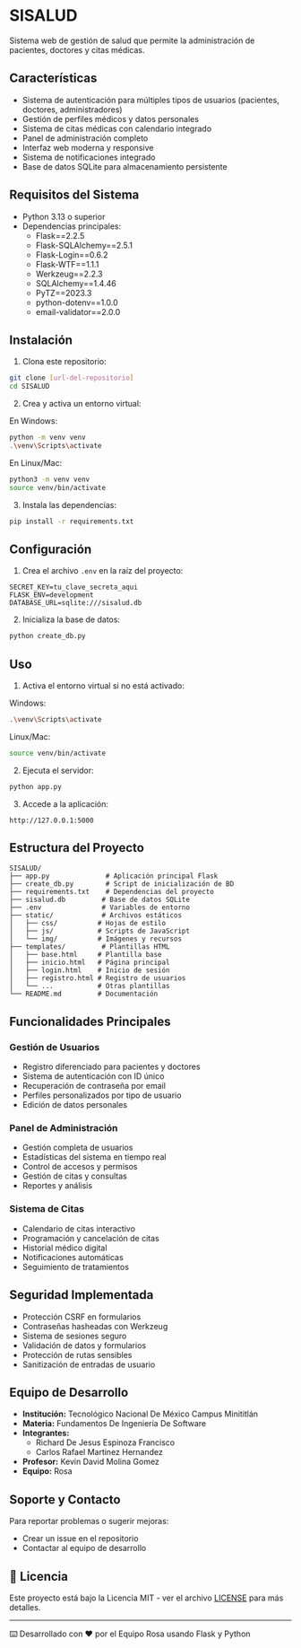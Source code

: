 # SISALUD

Sistema web de gestión de salud que permite la administración de pacientes, doctores y citas médicas.

## Características

- Sistema de autenticación para múltiples tipos de usuarios (pacientes, doctores, administradores)
- Gestión de perfiles médicos y datos personales
- Sistema de citas médicas con calendario integrado
- Panel de administración completo
- Interfaz web moderna y responsive
- Sistema de notificaciones integrado
- Base de datos SQLite para almacenamiento persistente

## Requisitos del Sistema

- Python 3.13 o superior
- Dependencias principales:
  - Flask==2.2.5
  - Flask-SQLAlchemy==2.5.1
  - Flask-Login==0.6.2
  - Flask-WTF==1.1.1
  - Werkzeug==2.2.3
  - SQLAlchemy==1.4.46
  - PyTZ==2023.3
  - python-dotenv==1.0.0
  - email-validator==2.0.0

## Instalación

1. Clona este repositorio:
```bash
git clone [url-del-repositorio]
cd SISALUD
```

2. Crea y activa un entorno virtual:

En Windows:
```bash
python -m venv venv
.\venv\Scripts\activate
```

En Linux/Mac:
```bash
python3 -m venv venv
source venv/bin/activate
```

3. Instala las dependencias:
```bash
pip install -r requirements.txt
```

## Configuración

1. Crea el archivo `.env` en la raíz del proyecto:
```env
SECRET_KEY=tu_clave_secreta_aqui
FLASK_ENV=development
DATABASE_URL=sqlite:///sisalud.db
```

2. Inicializa la base de datos:
```bash
python create_db.py
```

## Uso

1. Activa el entorno virtual si no está activado:

Windows:
```bash
.\venv\Scripts\activate
```

Linux/Mac:
```bash
source venv/bin/activate
```

2. Ejecuta el servidor:
```bash
python app.py
```

3. Accede a la aplicación:
```
http://127.0.0.1:5000
```

## Estructura del Proyecto

```
SISALUD/
├── app.py              # Aplicación principal Flask
├── create_db.py        # Script de inicialización de BD
├── requirements.txt    # Dependencias del proyecto
├── sisalud.db         # Base de datos SQLite
├── .env               # Variables de entorno
├── static/            # Archivos estáticos
│   ├── css/          # Hojas de estilo
│   ├── js/           # Scripts de JavaScript
│   └── img/          # Imágenes y recursos
├── templates/         # Plantillas HTML
│   ├── base.html     # Plantilla base
│   ├── inicio.html   # Página principal
│   ├── login.html    # Inicio de sesión
│   ├── registro.html # Registro de usuarios
│   └── ...           # Otras plantillas
└── README.md         # Documentación
```

## Funcionalidades Principales

### Gestión de Usuarios
- Registro diferenciado para pacientes y doctores
- Sistema de autenticación con ID único
- Recuperación de contraseña por email
- Perfiles personalizados por tipo de usuario
- Edición de datos personales

### Panel de Administración
- Gestión completa de usuarios
- Estadísticas del sistema en tiempo real
- Control de accesos y permisos
- Gestión de citas y consultas
- Reportes y análisis

### Sistema de Citas
- Calendario de citas interactivo
- Programación y cancelación de citas
- Historial médico digital
- Notificaciones automáticas
- Seguimiento de tratamientos

## Seguridad Implementada

- Protección CSRF en formularios
- Contraseñas hasheadas con Werkzeug
- Sistema de sesiones seguro
- Validación de datos y formularios
- Protección de rutas sensibles
- Sanitización de entradas de usuario

## Equipo de Desarrollo

- **Institución:** Tecnológico Nacional De México Campus Minititlán
- **Materia:** Fundamentos De Ingeniería De Software
- **Integrantes:** 
  - Richard De Jesus Espinoza Francisco
  - Carlos Rafael Martinez Hernandez
- **Profesor:** Kevin David Molina Gomez
- **Equipo:** Rosa

## Soporte y Contacto

Para reportar problemas o sugerir mejoras:
- Crear un issue en el repositorio
- Contactar al equipo de desarrollo

## 📄 Licencia

Este proyecto está bajo la Licencia MIT - ver el archivo [LICENSE](LICENSE) para más detalles.

---

⌨️ Desarrollado con ❤️ por el Equipo Rosa usando Flask y Python 